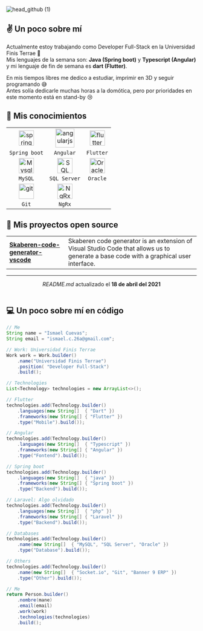 ![head_github (1)](https://user-images.githubusercontent.com/13028053/115165729-455cd500-a07d-11eb-87df-d94917c038df.png)

## ✌️ Un poco sobre mí 

Actualmente estoy trabajando como Developer Full-Stack en la Universidad Finis Terrae 🏫 <br>
Mis lenguajes de la semana son: **Java (Spring boot)** y **Typescript (Angular)**  y mi lenguaje de fin de semana es **dart (Flutter)**.


En mis tiempos libres me dedico a estudiar, imprimir en 3D y seguir programando 😅 
<br> Antes solía dedicarle muchas horas a la domótica, pero por prioridades en este momento está en stand-by 😢




 ## 🌱 Mis conocimientos
<table>
    <tbody>
        <tr>
            <td align="center">
                <img src="https://www.vectorlogo.zone/logos/springio/springio-icon.svg" alt="spring" width="40" height="40"/>
            </td>
            <td align="center">
                <img src="https://rawgit.com/brillout/awesome-angular-components/master/angular-logo.svg" alt="angularjs" width="50" height="50"/>
            </td>
            <td align="center">
                <img src="https://www.vectorlogo.zone/logos/flutterio/flutterio-icon.svg" alt="flutter" width="40" height="40"/> 
            </td>
        </tr>
        <tr>
            <td align="center">
                <code>Spring boot</code>
            </td>
            <td align="center">
                <code>Angular</code>
            </td>
            <td align="center">
                <code>Flutter</code>
            </td>
        </tr>
        <tr>
            <td align="center">
                <img src="https://camo.githubusercontent.com/95a0d0dfd4854f5b873e2c5396064ab18a9e7b2ed7d7c5df1cf6197d6cd8eb29/68747470733a2f2f7777772e66726565706e676c6f676f732e636f6d2f75706c6f6164732f6c6f676f2d6d7973716c2d706e672f6c6f676f2d6d7973716c2d6d7973716c2d6c6f676f2d706e672d696d616765732d6172652d646f776e6c6f61642d6372617a79706e672d32312e706e67" alt="Mysql" width="40" height="40"/>
            </td>
            <td align="center">
                <img src="https://img.icons8.com/color/452/microsoft-sql-server.png" alt="SQL Server" width="40" height="40"/>
            </td>
            <td align="center">
                <img src="https://cdn4.iconfinder.com/data/icons/flat-brand-logo-2/512/oracle-512.png" alt="Oracle" width="40" height="40"/>
            </td>
        </tr>
        <tr>
            <td align="center">
                <code>MySQL</code>
            </td>
            <td align="center">
                <code>SQL Server</code>
            </td>
            <td align="center">
                <code>Oracle</code>
            </td>
        </tr>
        <tr>
            <td align="center">
                <img src="https://www.vectorlogo.zone/logos/git-scm/git-scm-icon.svg" alt="git" width="40" height="40"/> 
            </td>
            <td align="center">
                <img src="https://ngrx.io/assets/images/badge.svg" alt="NgRx" width="40" height="40"/> 
            </td>
        </tr>
        <tr>
            <td align="center">
                <code>Git</code>
            </td>
             <td align="center">
                <code>NgRx</code>
            </td>
        </tr>
    </tbody>
  </table>




## 🚀 Mis proyectos open source
<table>
  <tbody>
    <tr>
      <td><a target="_blank" href="https://github.com/SkaberenWorm/Skaberen-code-generator-vscode"><b>Skaberen-code-generator-vscode</b></a></td>
      <td>
      Skaberen code generator is an extension of Visual Studio Code that allows us to generate a base code with a graphical user interface.
      </td>
    </tr>
  </tbody>
</table>



------------
<p align="center"><i>README.md</i> actualizado el <b>18 de abril del 2021</b></br>



<br>
  



## 💻 Un poco sobre mí en código
```java
// Me
String name = "Ismael Cuevas";
String email = "ismael.c.26a@gmail.com";

// Work: Universidad Finis Terrae
Work work = Work.builder()
    .name("Universidad Finis Terrae")
    .position( "Developer Full-Stack")
    .build();

// Technologies
List<Technology> technologies = new ArrayList<>();

// Flutter
technologies.add(Technology.builder()
    .languages(new String[]  { "Dart" })
    .frameworks(new String[] { "Flutter" })
    .type("Mobile").build());

// Angular
technologies.add(Technology.builder()
    .languages(new String[]  { "Typescript" })
    .frameworks(new String[] { "Angular" })
    .type("Fontend").build());

// Spring boot
technologies.add(Technology.builder()
    .languages(new String[]  { "java" })
    .frameworks(new String[] { "Spring boot" })
    .type("Backend").build());

// Laravel: Algo olvidado
technologies.add(Technology.builder()
    .languages(new String[]  { "php" })
    .frameworks(new String[] { "Laravel" })
    .type("Backend").build());

// Databases
technologies.add(Technology.builder()
    .name(new String[]  { "MySQL", "SQL Server", "Oracle" })
    .type("Database").build());

// Others
technologies.add(Technology.builder()
    .name(new String[]  { "Socket.io", "Git", "Banner 9 ERP" })
    .type("Other").build());

// Me
return Person.builder()
    .nombre(mane)
    .email(email)
    .work(work)
    .technologies(technologies)
    .build();

```


